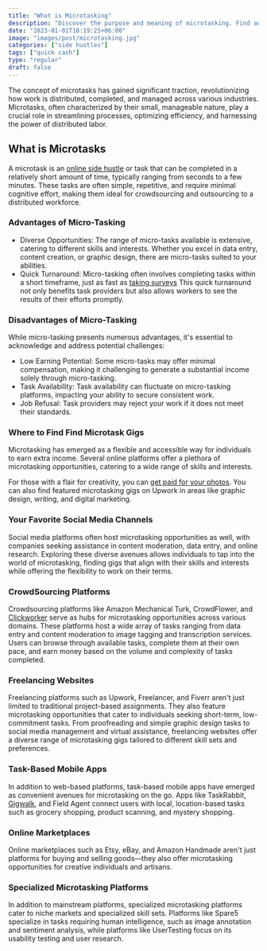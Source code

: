 ```yaml
---
title: "What is Microtasking"
description: "Discover the purpose and meaning of microtasking. Find advantages and disadvantages along with future trends shaping the evolution of this global workforce."
date: "2023-01-01T18:19:25+06:00"
image: "images/post/microtasking.jpg"
categories: ["side hustles"]
tags: ["quick cash"]
type: "regular"
draft: false
---
```


The concept of microtasks has gained significant traction, revolutionizing how work is distributed, completed, and managed across various industries. Microtasks, often characterized by their small, manageable nature, play a crucial role in streamlining processes, optimizing efficiency, and harnessing the power of distributed labor.

## What is Microtasks

A microtask is an [online side hustle](/blog/creative-side-hustles) or task that can be completed in a relatively short amount of time, typically ranging from seconds to a few minutes. These tasks are often simple, repetitive, and require minimal cognitive effort, making them ideal for crowdsourcing and outsourcing to a distributed workforce.

### Advantages of Micro-Tasking

- Diverse Opportunities: The range of micro-tasks available is extensive, catering to different skills and interests. Whether you excel in data entry, content creation, or graphic design, there are micro-tasks suited to your abilities.
- Quick Turnaround: Micro-tasking often involves completing tasks within a short timeframe, just as fast as [taking surveys](/blog/best-survey-sites) This quick turnaround not only benefits task providers but also allows workers to see the results of their efforts promptly.

### Disadvantages of Micro-Tasking

While micro-tasking presents numerous advantages, it's essential to acknowledge and address potential challenges:

- Low Earning Potential: Some micro-tasks may offer minimal compensation, making it challenging to generate a substantial income solely through micro-tasking.
- Task Availability: Task availability can fluctuate on micro-tasking platforms, impacting your ability to secure consistent work.
- Job Refusal: Task providers may reject your work if it does not meet their standards.

### Where to Find Find Microtask Gigs

Microtasking has emerged as a flexible and accessible way for individuals to earn extra income. Several online platforms offer a plethora of microtasking opportunities, catering to a wide range of skills and interests.

For those with a flair for creativity, you can [get paid for your photos](/blog/get-paid-for-photos). You can also find featured microtasking gigs on Upwork in areas like graphic design, writing, and digital marketing.

### Your Favorite Social Media Channels

Social media platforms often host microtasking opportunities as well, with companies seeking assistance in content moderation, data entry, and online research. Exploring these diverse avenues allows individuals to tap into the world of microtasking, finding gigs that align with their skills and interests while offering the flexibility to work on their terms.

### CrowdSourcing Platforms

Crowdsourcing platforms like Amazon Mechanical Turk, CrowdFlower, and [Clickworker](https://www.clickworker.com) serve as hubs for microtasking opportunities across various domains. These platforms host a wide array of tasks ranging from data entry and content moderation to image tagging and transcription services. Users can browse through available tasks, complete them at their own pace, and earn money based on the volume and complexity of tasks completed.

### Freelancing Websites

Freelancing platforms such as Upwork, Freelancer, and Fiverr aren't just limited to traditional project-based assignments. They also feature microtasking opportunities that cater to individuals seeking short-term, low-commitment tasks. From proofreading and simple graphic design tasks to social media management and virtual assistance, freelancing websites offer a diverse range of microtasking gigs tailored to different skill sets and preferences.

### Task-Based Mobile Apps

In addition to web-based platforms, task-based mobile apps have emerged as convenient avenues for microtasking on the go. Apps like TaskRabbit, [Gigwalk](https://www.gigwalk.com), and Field Agent connect users with local, location-based tasks such as grocery shopping, product scanning, and mystery shopping.

### Online Marketplaces

Online marketplaces such as Etsy, eBay, and Amazon Handmade aren't just platforms for buying and selling goods—they also offer microtasking opportunities for creative individuals and artisans.

### Specialized Microtasking Platforms

In addition to mainstream platforms, specialized microtasking platforms cater to niche markets and specialized skill sets. Platforms like Spare5 specialize in tasks requiring human intelligence, such as image annotation and sentiment analysis, while platforms like UserTesting focus on its usability testing and user research.
